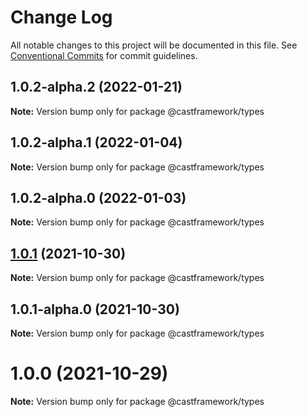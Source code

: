 # Change Log

All notable changes to this project will be documented in this file.
See [Conventional Commits](https://conventionalcommits.org) for commit guidelines.

## 1.0.2-alpha.2 (2022-01-21)

**Note:** Version bump only for package @castframework/types





## 1.0.2-alpha.1 (2022-01-04)

**Note:** Version bump only for package @castframework/types





## 1.0.2-alpha.0 (2022-01-03)

**Note:** Version bump only for package @castframework/types





## [1.0.1](https://github.com/castframework/cast/compare/v1.0.1-alpha.0...v1.0.1) (2021-10-30)

**Note:** Version bump only for package @castframework/types





## 1.0.1-alpha.0 (2021-10-30)

**Note:** Version bump only for package @castframework/types





# 1.0.0 (2021-10-29)

**Note:** Version bump only for package @castframework/types
